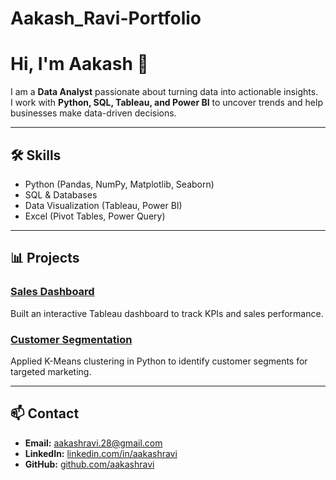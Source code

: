 # Aakash_Ravi-Portfolio

# Hi, I'm Aakash 👋

I am a **Data Analyst** passionate about turning data into actionable insights.  
I work with **Python, SQL, Tableau, and Power BI** to uncover trends and help businesses make data-driven decisions.

---

## 🛠 Skills
- Python (Pandas, NumPy, Matplotlib, Seaborn)
- SQL & Databases
- Data Visualization (Tableau, Power BI)
- Excel (Pivot Tables, Power Query)

---

## 📊 Projects

### [Sales Dashboard](https://github.com/yourusername/sales-dashboard)
Built an interactive Tableau dashboard to track KPIs and sales performance.

### [Customer Segmentation](https://github.com/yourusername/customer-segmentation)
Applied K-Means clustering in Python to identify customer segments for targeted marketing.

---

## 📫 Contact
- **Email:** aakashravi.28@gmail.com
- **LinkedIn:** [linkedin.com/in/aakashravi](https://www.linkedin.com/in/aakashravi28)  
- **GitHub:** [github.com/aakashravi](https://github.com/aakash0-1)
